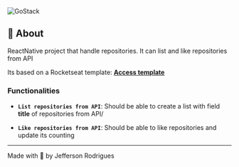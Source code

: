 <img alt="GoStack" src="https://storage.googleapis.com/golden-wind/bootcamp-gostack/header-desafios.png" />

## :rocket: About

ReactNative project that handle repositories. It can list and like repositories from API

Its based on a Rocketseat template: **[Access template](https://github.com/Rocketseat/gostack-template-conceitos-react-native)**

### Functionalities

- **`List repositories from API`**: Should be able to create a list with field **title** of repositories from API/

- **`Like repositories from API`**: Should be able to like repositories and update its counting

---

Made with 💜 by Jefferson Rodrigues